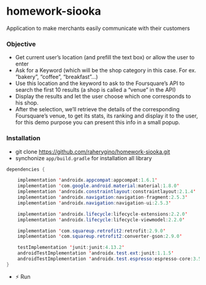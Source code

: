 # homework-siooka
Application to make merchants easily communicate with their customers
### Objective
- Get current user’s location (and prefill the text box) or
allow the user to enter
- Ask for a Keyword (which will be the shop category in
this case. For ex. “bakery”, “coffee”, “breakfast”...)
- Use this location and the keyword to ask to the
Foursquare’s API to search the first 10 results (a shop
is called a “venue” in the API)
- Display the results and let the user choose which one
corresponds to his shop.
- After the selection, we’ll retrieve the details of the
corresponding Foursquare’s venue, to get its stats, its
ranking and display it to the user, for this demo
purpose you can present this info in a small popup.

### Installation
- git clone https://github.com/raherygino/homework-siooka.git
- synchonize <code>app/build.gradle</code> for installation all library
```java
dependencies {

    implementation 'androidx.appcompat:appcompat:1.6.1'
    implementation 'com.google.android.material:material:1.8.0'
    implementation 'androidx.constraintlayout:constraintlayout:2.1.4'
    implementation 'androidx.navigation:navigation-fragment:2.5.3'
    implementation 'androidx.navigation:navigation-ui:2.5.3'

    implementation 'androidx.lifecycle:lifecycle-extensions:2.2.0'
    implementation 'androidx.lifecycle:lifecycle-viewmodel:2.2.0'

    implementation 'com.squareup.retrofit2:retrofit:2.9.0'
    implementation 'com.squareup.retrofit2:converter-gson:2.9.0'

    testImplementation 'junit:junit:4.13.2'
    androidTestImplementation 'androidx.test.ext:junit:1.1.5'
    androidTestImplementation 'androidx.test.espresso:espresso-core:3.5.1'
}
```
- :zap: Run
